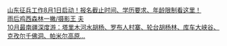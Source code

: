   
[山东征兵工作8月1日启动！报名截止时间、学历要求、年龄限制看这里！](http://www.dianyue.me/archives/881/0fdoj6htcu4ajfh6/)  
[雨后鸡西森林一撇/摄影王  夫](http://www.dianyue.me/archives/911/ioc11t4oqxl9b1al/)  
[10月最南疆深度游：塔里木河水胡杨、罗布人村寨、轮台胡杨林、库车大峡谷、克孜尔千佛洞、帕米尔高原...](http://www.dianyue.me/archives/192/dq3vtmix5iw6b6y1/)